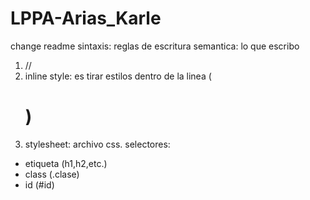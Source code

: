 # LPPA-Arias_Karle

change readme
sintaxis: reglas de escritura
semantica: lo que escribo

1. //<styles>
2. inline style: es tirar estilos dentro de la linea (<h1 style=";">)
3. stylesheet: archivo css.
selectores:
- etiqueta (h1,h2,etc.)
- class (.clase)
- id (#id)
